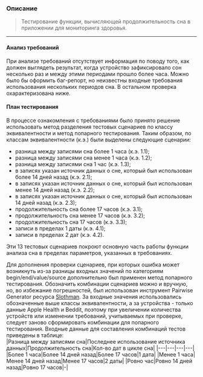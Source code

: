 ### Описание
> Тестирование функции, вычисляющей продолжительность сна в приложении для мониторинга здоровья.
---
#### Анализ требований
При анализе требований отсутствует информация по поводу того, как должен выглядеть результат, когда устройство зафиксировало сон несколько раз и между этими периодами прошло более часа. Можно было бы оформить баг-репорт, но неизвестны входные требования использования нескольких периодов сна. В остальном проверка охарактеризована ниже.

#### План тестирования
В процессе ознакомления с требованиями было принято решение использовать метод разделения тестовых сценариев по классу эквивалентности и метод попарного тестирования. Таким образом, по классам эквивалентности (к.э.) были выделены следующие сценарии:
- разница между записями сна более 1 часа (к.э. 1.1);
- разница между записями сна менее 1 часа (к.э. 1.2);
- разница между записями сна 1 час (к.э. 1.3);
- в записях указан источник данных о сне, который был использован более 14 дней назад (к.э. 2.1);
- в записях указан источник данных о сне, который был использован менее 14 дней назад (к.э. 2.2);
- в записях указан источник данных о сне, который был использован 14 дней назад (к.э. 2.3);
- продолжительность сна более 17 часов (к.э. 3.1);
- продолжительность сна менее 17 часов (к.э. 3.2);
- продолжительность сна 17 часов (к.э. 3.3);
- записи в пределах 1 даты (к.э. 4.1);
- записи в пределах 2 дат (к.э. 4.2).
	
Эти 13 тестовых сценариев покроют основную часть работы функции анализа сна в пределах параметров, указанных в требованиях.

Для дополнения проверки сценариев, при которых ошибка может возникнуть из-за разницы входных значений по категориям begin/end/value/source дополнительно был применен метод попарного тестирования. Обозначить комбинации сценариев можно и вручную, но, во избежание погрешностей, был использован инструмент Pairwise Generator ресурса [Slothman](https://slothman.dev/pairwise-generator/). За входные значения использовались обозначенные выше классы эквивалентности, а за устройства - только данные Apple Health и Beddit, поэтому при увеличении количества устройств или изменении требований, учитываемых при проверке, следует заново сформировать комбинации для попарного тестирования. Входные данные для составления комбинаций тестов приведены в таблице: </br>
|Разница между записями сна|Последнее использование источника данных|Продолжительность сна|Кол-во дат в цикле сна|
|---|---|---|---|
|Более 1 часа|Более 14 дней назад|Более 17 часов|1 дата|
|Менее 1 часа|Менее 14 дней назад|Менее 17 часов|2 даты|
|Ровно час|Ровно 14 дней назад|Ровно 17 часов|-|

